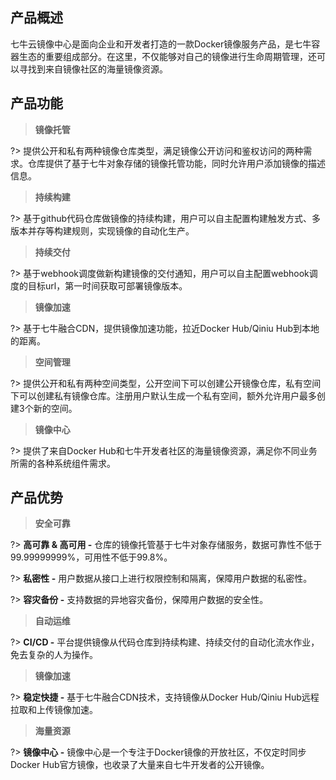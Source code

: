 ## 产品概述
七牛云镜像中心是面向企业和开发者打造的一款Docker镜像服务产品，是七牛容器生态的重要组成部分。在这里，不仅能够对自己的镜像进行生命周期管理，还可以寻找到来自镜像社区的海量镜像资源。

## 产品功能
> **镜像托管**

?> 提供公开和私有两种镜像仓库类型，满足镜像公开访问和鉴权访问的两种需求。仓库提供了基于七牛对象存储的镜像托管功能，同时允许用户添加镜像的描述信息。

> **持续构建**

?> 基于github代码仓库做镜像的持续构建，用户可以自主配置构建触发方式、多版本并存等构建规则，实现镜像的自动化生产。

> **持续交付**

?> 基于webhook调度做新构建镜像的交付通知，用户可以自主配置webhook调度的目标url，第一时间获取可部署镜像版本。

> **镜像加速**

?> 基于七牛融合CDN，提供镜像加速功能，拉近Docker Hub/Qiniu Hub到本地的距离。

> **空间管理**

?> 提供公开和私有两种空间类型，公开空间下可以创建公开镜像仓库，私有空间下可以创建私有镜像仓库。注册用户默认生成一个私有空间，额外允许用户最多创建3个新的空间。

> **镜像中心**

?> 提供了来自Docker Hub和七牛开发者社区的海量镜像资源，满足你不同业务所需的各种系统组件需求。

## 产品优势
> **安全可靠**

?> **高可靠 & 高可用 -** 仓库的镜像托管基于七牛对象存储服务，数据可靠性不低于99.99999999%，可用性不低于99.8%。

?> **私密性 -** 用户数据从接口上进行权限控制和隔离，保障用户数据的私密性。

?> **容灾备份 -** 支持数据的异地容灾备份，保障用户数据的安全性。

> **自动运维**

?> **CI/CD -** 平台提供镜像从代码仓库到持续构建、持续交付的自动化流水作业，免去复杂的人为操作。

> **镜像加速**

?> **稳定快捷 -** 基于七牛融合CDN技术，支持镜像从Docker Hub/Qiniu Hub远程拉取和上传镜像加速。

> **海量资源**

?> **镜像中心 -** 镜像中心是一个专注于Docker镜像的开放社区，不仅定时同步Docker Hub官方镜像，也收录了大量来自七牛开发者的公开镜像。